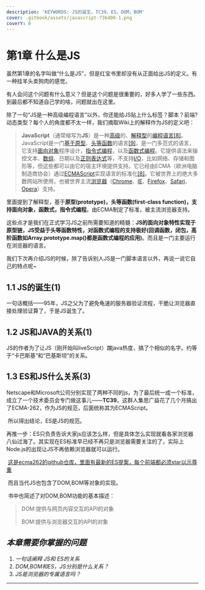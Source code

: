```yaml
---
description: 'KEYWORDS: JS的诞生，TC39，ES，DOM，BOM'
cover: .gitbook/assets/javascript-736400-1.png
coverY: 0
---
```


# 第1章 什么是JS

虽然第1章的名字叫做“什么是JS”，但是红宝书里却没有从正面给出JS的定义。有一种挂羊头卖狗肉的感觉。

有人会问这个问题有什么意义？但是这个问题是很重要的，好多人学了一些东西。到最后都不知道自己学的啥，问题就出在这里。

除了一句“JS是一种高级编程语言”以外，你还能给JS贴上什么标签？脚本？前端? 动态类型？每个人的角度都不太一样，我们摘取Wiki上的解释作为JS的定义吧：

> **JavaScript**（通常缩写为**JS**）是一种[高级](https://zh.wikipedia.org/wiki/%E9%AB%98%E7%BA%A7%E8%AF%AD%E8%A8%80)的、[解释型](https://zh.wikipedia.org/wiki/%E7%9B%B4%E8%AD%AF%E8%AA%9E%E8%A8%80)的[编程语言](https://zh.wikipedia.org/wiki/%E7%BC%96%E7%A8%8B%E8%AF%AD%E8%A8%80)[\[8\]](https://zh.wikipedia.org/wiki/JavaScript#cite\_note-:0-8)。JavaScript是一门[基于原型](https://zh.wikipedia.org/wiki/%E5%9F%BA%E4%BA%8E%E5%8E%9F%E5%9E%8B%E7%BC%96%E7%A8%8B)、[头等函数](https://zh.wikipedia.org/wiki/%E5%A4%B4%E7%AD%89%E5%87%BD%E6%95%B0)的语言[\[9\]](https://zh.wikipedia.org/wiki/JavaScript#cite\_note-:1-9)，是一门多范式的语言，它支持[面向对象](https://zh.wikipedia.org/wiki/%E9%9D%A2%E5%90%91%E5%AF%B9%E8%B1%A1%E7%A8%8B%E5%BA%8F%E8%AE%BE%E8%AE%A1)程序设计，[指令式编程](https://zh.wikipedia.org/wiki/%E6%8C%87%E4%BB%A4%E5%BC%8F%E7%BC%96%E7%A8%8B%E8%AF%AD%E8%A8%80)，以及[函数式编程](https://zh.wikipedia.org/wiki/%E5%87%BD%E6%95%B0%E5%BC%8F%E7%BC%96%E7%A8%8B%E8%AF%AD%E8%A8%80)。它提供语法来操控文本、[数组](https://zh.wikipedia.org/wiki/%E6%95%B0%E7%BB%84)、日期以及[正则表达式](https://zh.wikipedia.org/wiki/%E6%AD%A3%E5%88%99%E8%A1%A8%E8%BE%BE%E5%BC%8F)等，不支持[I/O](https://zh.wikipedia.org/wiki/I/O)，比如网络、存储和图形等，但这些都可以由它的宿主环境提供支持。它已经由ECMA（欧洲电脑制造商协会）通过[ECMAScript](https://zh.wikipedia.org/wiki/ECMAScript)实现语言的标准化[\[8\]](https://zh.wikipedia.org/wiki/JavaScript#cite\_note-:0-8)。它被世界上的绝大多数网站所使用，也被世界主流[浏览器](https://zh.wikipedia.org/wiki/%E6%B5%8F%E8%A7%88%E5%99%A8)（[Chrome](https://zh.wikipedia.org/wiki/Google\_Chrome)、[IE](https://zh.wikipedia.org/wiki/Internet\_Explorer)、[Firefox](https://zh.wikipedia.org/wiki/Firefox)、[Safari](https://zh.wikipedia.org/wiki/Safari)、[Opera](https://zh.wikipedia.org/wiki/Opera%E9%9B%BB%E8%85%A6%E7%80%8F%E8%A6%BD%E5%99%A8)）支持。

里面提到了解释型，基于**原型(prototype)，头等函数(first-class function)，支持面向对象，函数式，指令式编程**。由ECMA制定了标准，被主流浏览器支持。

这些点才是我们在正式学习JS之前所需要知道的精髓：**JS的面向对象特性实现于原型链，JS受益于头等函数特性，对函数式编程的支持极好(回调函数，闭包，高阶函数如Array.prototype.map()都是函数式编程的应用)**。而且是一门主要运行在浏览器的语言。

我们下次再介绍JS的时候，除了告诉别人JS是一门脚本语言以外，再说一说它自己的特点呢\~

## 1.1 JS的诞生(1)

​ 一句话概括——95年，JS之父为了避免龟速的服务器验证流程，干脆让浏览器直接处理验证算了，于是JS诞生了。

## 1.2 JS和JAVA的关系(1)

​ JS的作者为了让JS（刚开始叫liveScript）蹭java热度，搞了个相似的名字。约等于“卡巴斯基”和“巴基斯坦”的关系。

## 1.3 ES和JS什么关系(3)

​ Netscape和Microsoft公司分别实现了两种不同的js，为了最后统一成一个标准，成立了一个技术委员会专门做这事儿——**TC39**。这群人集思广益花了几个月搞出了ECMA-262，作为JS的规范，后面统称其为ECMAScript。

​ 所以得出结论，ES是JS的规范。

​ 再推一步：ES只负责告诉大家js应该怎么样，但是具体怎么实现就看各家浏览器八仙过海了。其实现在ES标准早已经不再只是浏览器需要关注的了，实际上Node.js的出现让JS不再依赖浏览器就可以运行。

​ [这是ecma262的github仓库，里面有最新的ES提案，每个前端都必须star以示尊重](https://github.com/tc39/ecma262)

​ 而且当代JS也包含了DOM,BOM等对象的实现。

​ 书中也简述了对DOM,BOM功能的基本描述：

> DOM:提供与网页内容交互的API的对象
>
> BOM:提供与浏览器交互的API的对象

## _本章需要你掌握的问题_

1. _一句话阐释 JS和 ES的关系_
2. _DOM,BOM和ES，JS分别是什么关系？_
3. _JS是浏览器的专属语言吗？_

***
